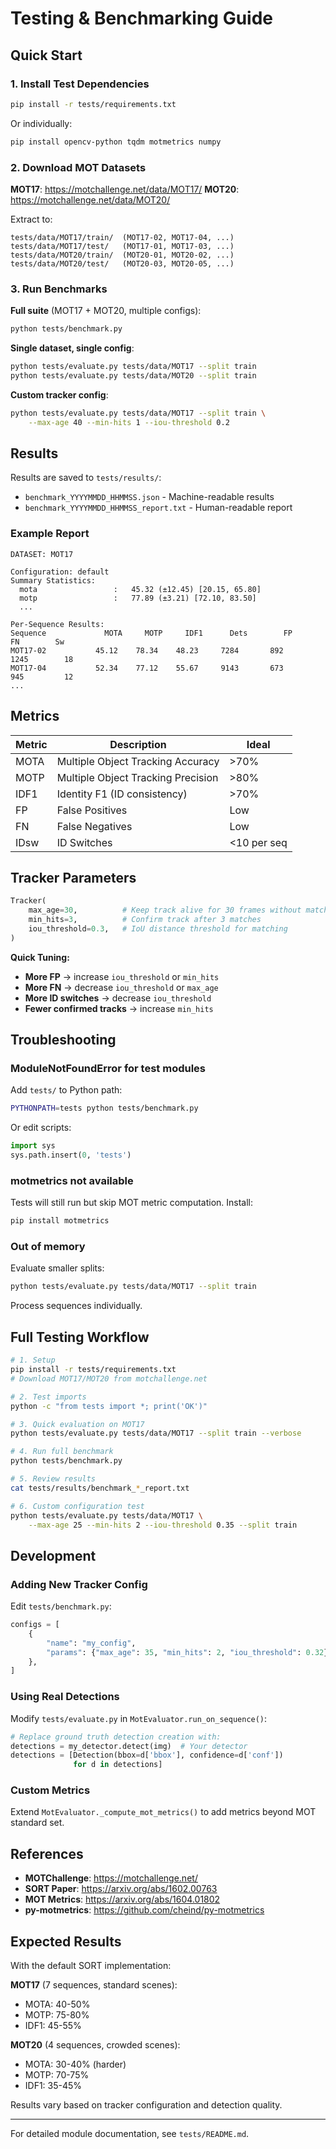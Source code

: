 # Testing & Benchmarking Guide

## Quick Start

### 1. Install Test Dependencies

```bash
pip install -r tests/requirements.txt
```

Or individually:
```bash
pip install opencv-python tqdm motmetrics numpy
```

### 2. Download MOT Datasets

**MOT17**: https://motchallenge.net/data/MOT17/
**MOT20**: https://motchallenge.net/data/MOT20/

Extract to:
```
tests/data/MOT17/train/  (MOT17-02, MOT17-04, ...)
tests/data/MOT17/test/   (MOT17-01, MOT17-03, ...)
tests/data/MOT20/train/  (MOT20-01, MOT20-02, ...)
tests/data/MOT20/test/   (MOT20-03, MOT20-05, ...)
```

### 3. Run Benchmarks

**Full suite** (MOT17 + MOT20, multiple configs):
```bash
python tests/benchmark.py
```

**Single dataset, single config**:
```bash
python tests/evaluate.py tests/data/MOT17 --split train
python tests/evaluate.py tests/data/MOT20 --split train
```

**Custom tracker config**:
```bash
python tests/evaluate.py tests/data/MOT17 --split train \
    --max-age 40 --min-hits 1 --iou-threshold 0.2
```

## Results

Results are saved to `tests/results/`:
- `benchmark_YYYYMMDD_HHMMSS.json` - Machine-readable results
- `benchmark_YYYYMMDD_HHMMSS_report.txt` - Human-readable report

### Example Report

```
DATASET: MOT17

Configuration: default
Summary Statistics:
  mota                 :   45.32 (±12.45) [20.15, 65.80]
  motp                 :   77.89 (±3.21) [72.10, 83.50]
  ...

Per-Sequence Results:
Sequence             MOTA     MOTP     IDF1      Dets        FP        FN        Sw
MOT17-02           45.12    78.34    48.23     7284       892       1245        18
MOT17-04           52.34    77.12    55.67     9143       673       945         12
...
```

## Metrics

| Metric | Description | Ideal |
|--------|-------------|-------|
| MOTA | Multiple Object Tracking Accuracy | >70% |
| MOTP | Multiple Object Tracking Precision | >80% |
| IDF1 | Identity F1 (ID consistency) | >70% |
| FP | False Positives | Low |
| FN | False Negatives | Low |
| IDsw | ID Switches | <10 per seq |

## Tracker Parameters

```python
Tracker(
    max_age=30,          # Keep track alive for 30 frames without match
    min_hits=3,          # Confirm track after 3 matches
    iou_threshold=0.3,   # IoU distance threshold for matching
)
```

**Quick Tuning:**
- **More FP** → increase `iou_threshold` or `min_hits`
- **More FN** → decrease `iou_threshold` or `max_age`
- **More ID switches** → decrease `iou_threshold`
- **Fewer confirmed tracks** → increase `min_hits`

## Troubleshooting

### ModuleNotFoundError for test modules

Add `tests/` to Python path:
```bash
PYTHONPATH=tests python tests/benchmark.py
```

Or edit scripts:
```python
import sys
sys.path.insert(0, 'tests')
```

### motmetrics not available

Tests will still run but skip MOT metric computation. Install:
```bash
pip install motmetrics
```

### Out of memory

Evaluate smaller splits:
```bash
python tests/evaluate.py tests/data/MOT17 --split train
```

Process sequences individually.

## Full Testing Workflow

```bash
# 1. Setup
pip install -r tests/requirements.txt
# Download MOT17/MOT20 from motchallenge.net

# 2. Test imports
python -c "from tests import *; print('OK')"

# 3. Quick evaluation on MOT17
python tests/evaluate.py tests/data/MOT17 --split train --verbose

# 4. Run full benchmark
python tests/benchmark.py

# 5. Review results
cat tests/results/benchmark_*_report.txt

# 6. Custom configuration test
python tests/evaluate.py tests/data/MOT17 \
    --max-age 25 --min-hits 2 --iou-threshold 0.35 --split train
```

## Development

### Adding New Tracker Config

Edit `tests/benchmark.py`:
```python
configs = [
    {
        "name": "my_config",
        "params": {"max_age": 35, "min_hits": 2, "iou_threshold": 0.32},
    },
]
```

### Using Real Detections

Modify `tests/evaluate.py` in `MotEvaluator.run_on_sequence()`:
```python
# Replace ground truth detection creation with:
detections = my_detector.detect(img)  # Your detector
detections = [Detection(bbox=d['bbox'], confidence=d['conf'])
              for d in detections]
```

### Custom Metrics

Extend `MotEvaluator._compute_mot_metrics()` to add metrics beyond MOT standard set.

## References

- **MOTChallenge**: https://motchallenge.net/
- **SORT Paper**: https://arxiv.org/abs/1602.00763
- **MOT Metrics**: https://arxiv.org/abs/1604.01802
- **py-motmetrics**: https://github.com/cheind/py-motmetrics

## Expected Results

With the default SORT implementation:

**MOT17** (7 sequences, standard scenes):
- MOTA: 40-50%
- MOTP: 75-80%
- IDF1: 45-55%

**MOT20** (4 sequences, crowded scenes):
- MOTA: 30-40% (harder)
- MOTP: 70-75%
- IDF1: 35-45%

Results vary based on tracker configuration and detection quality.

---

For detailed module documentation, see `tests/README.md`.

